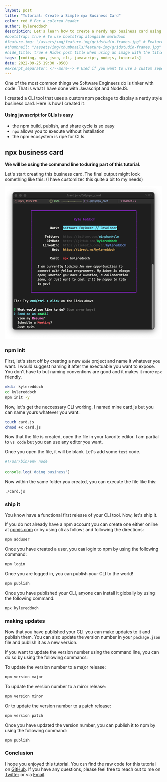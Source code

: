 ```yaml
---
layout: post
title: "Tutorial: Create a Simple npx Business Card"
color: red # For a colored header
author: kylereddoch
description: Let's learn how to create a nerdy npx business card using CLI, nodejs, and NPM.
#bootstrap: true # To use bootstrap alongside markdown
#feature-img: "/assets/img/feature-img/gridstudio-frames.jpg" # Featured image in post header
#thumbnail: "/assets/img/thumbnails/feature-img/gridstudio-frames.jpg" # Thumbnail for post in blog list
#hide_title: true # Hides post title when using an image with the title in it
tags: [coding, npx, json, cli, javascript, nodejs, tutorials]
date: 2022-09-25 19:30 -0500
#excerpt_separator: <!--more--> # Used if you want to use a custom seperator (put the seperator in the post where you want it)
---
```


One of the most common things we Software Engineers do is tinker with code. That is what I have done with Javascript and NodeJS.

I created a CLI tool that uses a custom npm package to display a nerdy style business card. Here is how I created it:

#### Using javascript for CLIs is easy

- the npm build, publish, and share cycle is so easy
- ``npx`` allows you to execute without installation
- the npm ecosystem is ripe for CLIs

## npx business card

**We will be using the command line to during part of this tutorial.**

Let's start creating this business card. The final output might look something like this: (I have customized this quite a bit to my needs)

![My npx Business Card](/assets/img/npx_sample.png)

### npm init

First, let's start off by creating a new ``node`` project and name it whatever you want. I would suggest naming it after the exectuable you want to expose. You don't have to but naming conventions are good and it makes it more ``npx`` friendly.

```bash
mkdir kylereddoch
cd kylereddoch
npm init -y
```

Now, let's get the neccessary CLI working. I named mine card.js but you can name yours whatever you want.

```bash
touch card.js
chmod +x card.js
```

Now that the file is created, open the file in your favorite editor. I am partial to ``vs code`` but you can use any editor you want.

Once you open the file, it will be blank. Let's add some ``test`` code.

```javascript
#!/usr/bin/env node

console.log('doing business')
```

Now within the same folder you created, you can execute the file like this:

```bash
./card.js
```

### ship it

You know have a functional first release of your CLI tool. Now, let's ship it.

If you do not already have a npm account you can create one either online at [npmjs.com](https://npmjs.com/) or by using cli as follows and following the directions:

```bash
npm adduser
```

Once you have created a user, you can login to npm by using the following command:

```bash
npm login
```

Once you are logged in, you can publish your CLI to the world!

```bash
npm publish
```

Once you have published your CLI, anyone can install it globally by using the following command:

```bash
npx kylereddoch
```

### making updates

Now that you have published your CLI, you can make updates to it and publish them. You can also update the version number in your ``package.json`` file and publish it as a new version.

If you want to update the version number using the command line, you can do so by using the following commands:

To update the version number to a major release:

```bash
npm version major
```

To update the version number to a minor release:

```bash
npm version minor
```

Or to update the version number to a patch release:

```bash
npm version patch
```
Once you have updated the version number, you can publish it to npm by using the following command:

```bash
npm publish
```

### Conclusion

I hope you enjoyed this tutorial. You can find the raw code for this tutorial on [GitHub](https://github.com/kylereddoch/npx_card). If you have any questions, please feel free to reach out to me on [Twitter](https://twitter.com/kylereddoch) or via [Email](kylereddoch@me.com).
